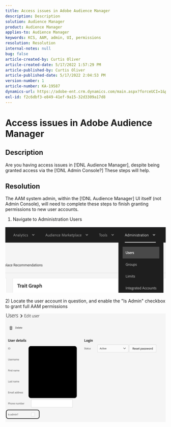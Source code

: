 ```yaml
---
title: Access issues in Adobe Audience Manager
description: Description
solution: Audience Manager
product: Audience Manager
applies-to: Audience Manager
keywords: KCS, AAM, admin, UI, permissions
resolution: Resolution
internal-notes: null
bug: false
article-created-by: Curtis Oliver
article-created-date: 5/17/2022 1:57:29 PM
article-published-by: Curtis Oliver
article-published-date: 5/17/2022 2:04:53 PM
version-number: 1
article-number: KA-19587
dynamics-url: https://adobe-ent.crm.dynamics.com/main.aspx?forceUCI=1&pagetype=entityrecord&etn=knowledgearticle&id=59682d46-e9d5-ec11-a7b5-000d3a37750e
exl-id: f2c6dbf3-e849-41ef-9a15-32d3309a17d8
---
```

# Access issues in Adobe Audience Manager

## Description


Are you having access issues in [!DNL Audience Manager], despite being granted access via the [!DNL Admin Console?] These steps will help.


## Resolution


The AAM system admin, within the [!DNL Audience Manager] UI itself (not Admin Console), will need to complete these steps to finish granting permissions to new user accounts.



1) Navigate to Administration  Users

![](assets/0c4ffacf-e9d5-ec11-a7b5-000d3a37750e.png)



&#x200B;2) Locate the user account in question, and enable the "Is Admin" checkbox to grant full AAM permissions

![](assets/07c16ce8-e9d5-ec11-a7b5-000d3a37750e.png)
